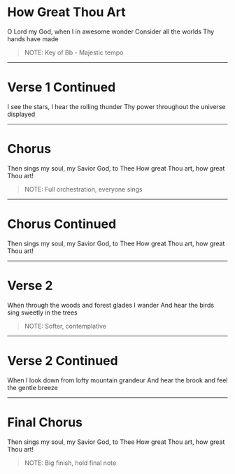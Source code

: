 # How Great Thou Art

O Lord my God, when I in awesome wonder
Consider all the worlds Thy hands have made

> NOTE: Key of Bb - Majestic tempo

---

# Verse 1 Continued

I see the stars, I hear the rolling thunder
Thy power throughout the universe displayed

---

# Chorus

Then sings my soul, my Savior God, to Thee
How great Thou art, how great Thou art!

> NOTE: Full orchestration, everyone sings

---

# Chorus Continued

Then sings my soul, my Savior God, to Thee
How great Thou art, how great Thou art!

---

# Verse 2

When through the woods and forest glades I wander
And hear the birds sing sweetly in the trees

> NOTE: Softer, contemplative

---

# Verse 2 Continued

When I look down from lofty mountain grandeur
And hear the brook and feel the gentle breeze

---

# Final Chorus

Then sings my soul, my Savior God, to Thee
How great Thou art, how great Thou art!

> NOTE: Big finish, hold final note